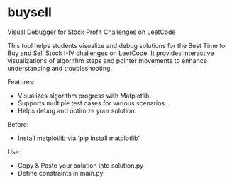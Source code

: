 # buysell
Visual Debugger for Stock Profit Challenges on LeetCode

This tool helps students visualize and debug solutions for the Best Time to Buy and Sell Stock I-IV challenges on LeetCode. It provides interactive visualizations of algorithm steps and pointer movements to enhance understanding and troubleshooting.

Features:
- Visualizes algorithm progress with Matplotlib.
- Supports multiple test cases for various scenarios.
- Helps debug and optimize your solution.

Before:
- Install matplotlib via 'pip install matplotlib'

Use:
- Copy & Paste your solution into solution.py
- Define constraints in main.py
